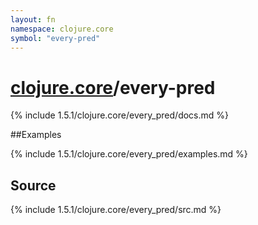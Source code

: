 ```yaml
---
layout: fn
namespace: clojure.core
symbol: "every-pred"
---
```


# [clojure.core](../)/every-pred

{% include 1.5.1/clojure.core/every_pred/docs.md %}

##Examples

{% include 1.5.1/clojure.core/every_pred/examples.md %}
## Source
{% include 1.5.1/clojure.core/every_pred/src.md %}

